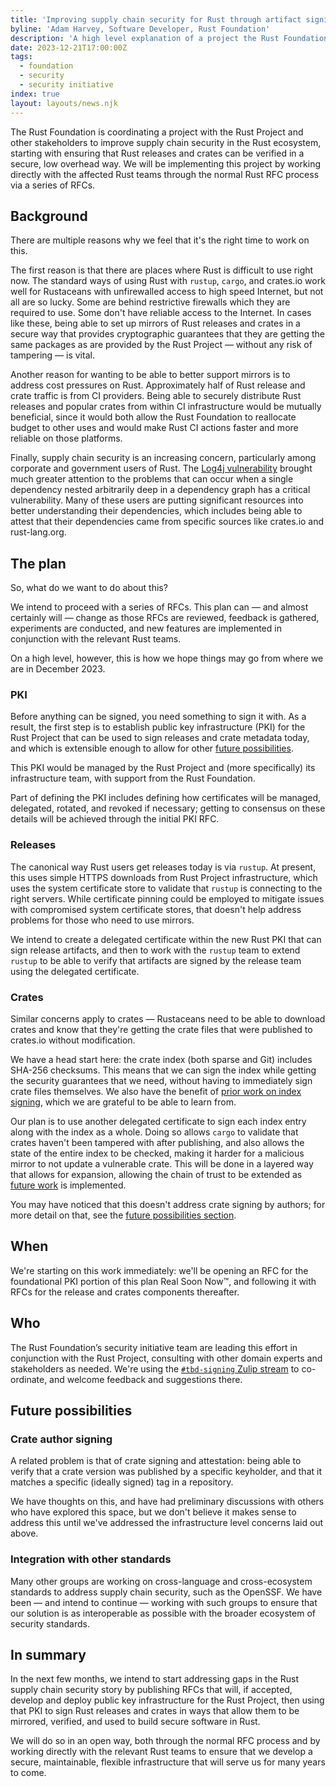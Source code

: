 ```yaml
---
title: 'Improving supply chain security for Rust through artifact signing'
byline: 'Adam Harvey, Software Developer, Rust Foundation'
description: 'A high level explanation of a project the Rust Foundation is starting to improve Rust ecosystem supply chain security by implementing signing infrastructure'
date: 2023-12-21T17:00:00Z
tags:
  - foundation
  - security
  - security initiative
index: true
layout: layouts/news.njk
---
```



The Rust Foundation is coordinating a project with the Rust Project and other stakeholders to improve supply chain security in the Rust ecosystem, starting with ensuring that Rust releases and crates can be verified in a secure, low overhead way. We will be implementing this project by working directly with the affected Rust teams through the normal Rust RFC process via a series of RFCs.

## Background

There are multiple reasons why we feel that it's the right time to work on this.

The first reason is that there are places where Rust is difficult to use right now. The standard ways of using Rust with `rustup`, `cargo`, and crates.io work well for Rustaceans with unfirewalled access to high speed Internet, but not all are so lucky. Some are behind restrictive firewalls which they are required to use. Some don't have reliable access to the Internet. In cases like these, being able to set up mirrors of Rust releases and crates in a secure way that provides cryptographic guarantees that they are getting the same packages as are provided by the Rust Project — without any risk of tampering — is vital.

Another reason for wanting to be able to better support mirrors is to address cost pressures on Rust. Approximately half of Rust release and crate traffic is from CI providers. Being able to securely distribute Rust releases and popular crates from within CI infrastructure would be mutually beneficial, since it would both allow the Rust Foundation to reallocate budget to other uses and would make Rust CI actions faster and more reliable on those platforms.

Finally, supply chain security is an increasing concern, particularly among corporate and government users of Rust. The [Log4j vulnerability][log4j] brought much greater attention to the problems that can occur when a single dependency nested arbitrarily deep in a dependency graph has a critical vulnerability. Many of these users are putting significant resources into better understanding their dependencies, which includes being able to attest that their dependencies came from specific sources like crates.io and rust-lang.org.

## The plan

So, what do we want to do about this?

We intend to proceed with a series of RFCs. This plan can — and almost certainly will — change as those RFCs are reviewed, feedback is gathered, experiments are conducted, and new features are implemented in conjunction with the relevant Rust teams.

On a high level, however, this is how we hope things may go from where we are in December 2023.

### PKI

Before anything can be signed, you need something to sign it with. As a result, the first step is to establish public key infrastructure (PKI) for the Rust Project that can be used to sign releases and crate metadata today, and which is extensible enough to allow for other [future possibilities](#future-possibilities).

This PKI would be managed by the Rust Project and (more specifically) its infrastructure team, with support from the Rust Foundation.

Part of defining the PKI includes defining how certificates will be managed, delegated, rotated, and revoked if necessary; getting to consensus on these details will be achieved through the initial PKI RFC.

### Releases

The canonical way Rust users get releases today is via `rustup`. At present, this uses simple HTTPS downloads from Rust Project infrastructure, which uses the system certificate store to validate that `rustup` is connecting to the right servers. While certificate pinning could be employed to mitigate issues with compromised system certificate stores, that doesn't help address problems for those who need to use mirrors.

We intend to create a delegated certificate within the new Rust PKI that can sign release artifacts, and then to work with the `rustup` team to extend `rustup` to be able to verify that artifacts are signed by the release team using the delegated certificate.

### Crates

Similar concerns apply to crates — Rustaceans need to be able to download crates and know that they're getting the crate files that were published to crates.io without modification.

We have a head start here: the crate index (both sparse and Git) includes SHA-256 checksums. This means that we can sign the index while getting the security guarantees that we need, without having to immediately sign crate files themselves. We also have the benefit of [prior work on index signing](https://github.com/rust-lang/rfcs/pull/2474), which we are grateful to be able to learn from.

Our plan is to use another delegated certificate to sign each index entry along with the index as a whole. Doing so allows `cargo` to validate that crates haven't been tampered with after publishing, and also allows the state of the entire index to be checked, making it harder for a malicious mirror to not update a vulnerable crate. This will be done in a layered way that allows for expansion, allowing the chain of trust to be extended as [future work](#future-possibilities) is implemented.

You may have noticed that this doesn't address crate signing by authors; for more detail on that, see the [future possibilities section](#future-possibilities).

## When

We're starting on this work immediately: we'll be opening an RFC for the foundational PKI portion of this plan Real Soon Now™, and following it with RFCs for the release and crates components thereafter.

## Who

The Rust Foundation’s security initiative team are leading this effort in conjunction with the Rust Project, consulting with other domain experts and stakeholders as needed. We're using the [`#tbd-signing` Zulip stream](https://rust-lang.zulipchat.com/#narrow/stream/417663-tbd-signing) to co-ordinate, and welcome feedback and suggestions there.

## Future possibilities

### Crate author signing

A related problem is that of crate signing and attestation: being able to verify that a crate version was published by a specific keyholder, and that it matches a specific (ideally signed) tag in a repository.

We have thoughts on this, and have had preliminary discussions with others who have explored this space, but we don't believe it makes sense to address this until we've addressed the infrastructure level concerns laid out above.

### Integration with other standards

Many other groups are working on cross-language and cross-ecosystem standards to address supply chain security, such as the OpenSSF. We have been — and intend to continue — working with such groups to ensure that our solution is as interoperable as possible with the broader ecosystem of security standards.

## In summary

In the next few months, we intend to start addressing gaps in the Rust supply chain security story by publishing RFCs that will, if accepted, develop and deploy public key infrastructure for the Rust Project, then using that PKI to sign Rust releases and crates in ways that allow them to be mirrored, verified, and used to build secure software in Rust.

We will do so in an open way, both through the normal RFC process and by working directly with the relevant Rust teams to ensure that we develop a secure, maintainable, flexible infrastructure that will serve us for many years to come.

[log4j]: https://www.cisa.gov/news-events/news/apache-log4j-vulnerability-guidance

